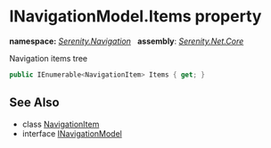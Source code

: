# INavigationModel.Items property
**namespace:** *[Serenity.Navigation](../../README.md#serenity.navigation-namespace)*   **assembly**: *[Serenity.Net.Core](../../README.md)*

Navigation items tree

```csharp
public IEnumerable<NavigationItem> Items { get; }
```

## See Also

* class [NavigationItem](../NavigationItem.md)
* interface [INavigationModel](../INavigationModel.md)